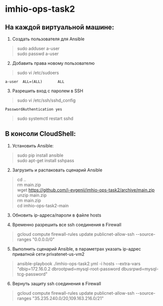 # imhio-ops-task2

## На каждой виртуальной машине:

1. Создать пользователя для Ansible
> sudo adduser a-user <br>
> sudo passwd a-user

2. Добавить права новому пользователю
> sudo vi /etc/sudoers
```
a-user  ALL=(ALL)       ALL
```

3. Разрешить вход с паролем в SSH
> sudo vi /etc/ssh/sshd_config
```
PasswordAuthentication yes
```

> sudo systemctl restart sshd

## В консоли CloudShell:
1. Установить Ansible:
> sudo pip install ansible <br>
> sudo apt-get install sshpass


2. Загрузить и распаковать сценарий Ansible
> cd .. <br>
> rm main.zip <br>
> wget https://github.com/i-evgenii/imhio-ops-task2/archive/main.zip <br>
> unzip main.zip <br>
> rm main.zip <br>
> cd imhio-ops-task2-main

3. Обновить ip-адреса/пароли в файле hosts

4. Временно разрешить все ssh соединения в Firewall
> gcloud compute firewall-rules update publicnet-allow-ssh --source-ranges "0.0.0.0/0"

5. Выполнить сценарий Ansible, в параметрах указать ip-адрес приватной сети privatenet-us-vm2
> ansible-playbook ./imhio-ops-task2.yml -i hosts --extra-vars "dbip=172.16.0.2 dbrootpwd=mysql-root-password dbusrpwd=mysql-tcg-password"

6. Вернуть защиту ssh соединения в Firewall
> gcloud compute firewall-rules update publicnet-allow-ssh --source-ranges "35.235.240.0/20,109.163.216.0/21"
